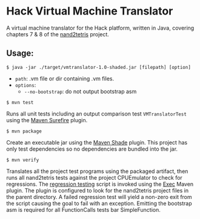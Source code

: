 # Hack Virtual Machine Translator
A virtual machine translator for the Hack platform, written in Java, covering chapters 7 & 8 of the [nand2tetris](https://www.nand2tetris.org/)
project.

## Usage:
`$ java -jar ./target/vmtranslator-1.0-shaded.jar [filepath] [option]`

- `path`: .vm file or dir containing .vm files.
- `options`:
  - `--no-bootstrap`: do not output bootstrap asm
  
`$ mvn test`

Runs all unit tests including an output comparison test `VMTranslatorTest` using the [Maven Surefire](https://maven.apache.org/surefire/maven-surefire-plugin/)
plugin.

`$ mvn package`

Create an executable jar using the [Maven Shade](https://maven.apache.org/plugins/maven-shade-plugin/) plugin. This
project has only test dependencies so no dependencies are bundled into the jar.

`$ mvn verify`

Translates all the project test programs using the packaged artifact, then runs all nand2tetris tests against the
project CPUEmulator to check for regressions. The [regression testing](./regression.sh) script is invoked using the
[Exec](https://www.mojohaus.org/exec-maven-plugin/) Maven plugin. The plugin is configured to look for the nand2tetris
project files in the parent directory. A failed regression test will yield a non-zero exit from the script causing the
goal to fail with an exception. Emitting the bootstrap asm is required for all FunctionCalls tests bar SimpleFunction.